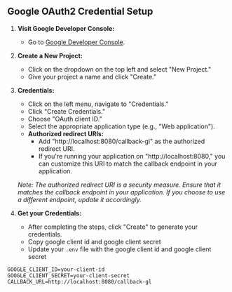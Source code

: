 ## Google OAuth2 Credential Setup
1. **Visit Google Developer Console:**
   - Go to [Google Developer Console](https://console.developers.google.com/).

2. **Create a New Project:**
   - Click on the dropdown on the top left and select "New Project."
   - Give your project a name and click "Create."

3. **Credentials:**
   - Click on the left menu, navigate to "Credentials."
   - Click "Create Credentials."
   - Choose "OAuth client ID."
   - Select the appropriate application type (e.g., "Web application").
   - **Authorized redirect URIs:**
      - Add "http://localhost:8080/callback-gl" as the authorized redirect URI.
      - If you're running your application on "http://localhost:8080," you can customize this URI to match the callback endpoint in your application.

   _Note: The authorized redirect URI is a security measure. Ensure that it matches the callback endpoint in your application. If you choose to use a different endpoint, update it accordingly._

5. **Get your Credentials:**
   - After completing the steps, click "Create" to generate your credentials.
   - Copy google client id and google client secret
   - Update your `.env` file with the google client id and google client secret
  
```dotenv
GOOGLE_CLIENT_ID=your-client-id
GOOGLE_CLIENT_SECRET=your-client-secret
CALLBACK_URL=http://localhost:8080/callback-gl

